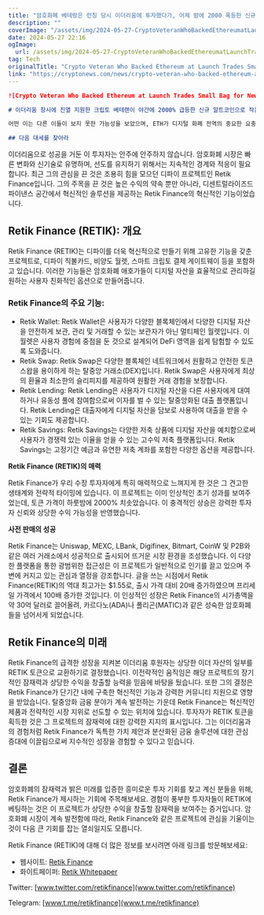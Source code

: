 ```yaml
---
title: "암호화폐 베테랑은 런칭 당시 이더리움에 투자했다가, 어제 밤에 2000 폭등한 신규 알트코인을 위해 소액을 거래했습니다"
description: ""
coverImage: "/assets/img/2024-05-27-CryptoVeteranWhoBackedEthereumatLaunchTradesSmallBagforNewAltcoinThatJumped2000Overnight_thumbnail.png"
date: 2024-05-27 22:16
ogImage: 
  url: /assets/img/2024-05-27-CryptoVeteranWhoBackedEthereumatLaunchTradesSmallBagforNewAltcoinThatJumped2000Overnight_thumbnail.png
tag: Tech
originalTitle: "Crypto Veteran Who Backed Ethereum at Launch Trades Small Bag for New Altcoin That Jumped 2000% Overnight"
link: "https://cryptonews.com/news/crypto-veteran-who-backed-ethereum-at-launch-trades-small-bag-for-new-altcoin-that-jumped-2000-overnight.htm"
---
```



```markdown
![Crypto Veteran Who Backed Ethereum at Launch Trades Small Bag for New Altcoin That Jumped 2000% Overnight](/assets/img/2024-05-27-CryptoVeteranWhoBackedEthereumatLaunchTradesSmallBagforNewAltcoinThatJumped2000Overnight_thumbnail.png)

# 이더리움 창시에 진열 지원한 크립토 베테랜이 야간에 2000% 급등한 신규 알트코인으로 작은 가방 교환

어떤 이는 다른 이들이 보지 못한 가능성을 보았으며, ETH가 디지털 화폐 전역의 중요한 요충지가 되면서 상당한 보상을 누리고 있습니다. 그중 한 투자자는 일찍부터 이더리움을 지원한 것으로 알려졌으며, 이제 시장을 뒤흔든 새로운 알트코인 Retik Finance (RETIK)에 주목했습니다. 이 기사에서는 그의 최신 이동에 대해 살펴보며, 이 크립토 베테랜이 RETIK이 다음 대세가 될 수 있다고 믿는 이유를 탐구합니다.

## 다음 대세를 찾아라
```

<div class="content-ad"></div>

이더리움으로 성공을 거둔 이 투자자는 안주에 안주하지 않습니다. 암호화폐 시장은 빠른 변화와 신기술로 유명하며, 선도를 유지하기 위해서는 지속적인 경계와 적응이 필요합니다. 최근 그의 관심을 끈 것은 조용히 힘을 모으던 디파이 프로젝트인 Retik Finance입니다. 그의 주목을 끈 것은 높은 수익의 약속 뿐만 아니라, 디센트럴라이즈드 파이낸스 공간에서 혁신적인 솔루션을 제공하는 Retik Finance의 혁신적인 기능이었습니다.

## Retik Finance (RETIK): 개요

Retik Finance (RETIK)는 디파이를 더욱 혁신적으로 만들기 위해 고유한 기능을 갖춘 프로젝트로, 디파이 직불카드, 비양도 월렛, 스마트 크립토 결제 게이트웨이 등을 포함하고 있습니다. 이러한 기능들은 암호화폐 애호가들이 디지털 자산을 효율적으로 관리하길 원하는 사용자 친화적인 옵션으로 만들어줍니다.

### Retik Finance의 주요 기능:

<div class="content-ad"></div>

- Retik Wallet: Retik Wallet은 사용자가 다양한 블록체인에서 다양한 디지털 자산을 안전하게 보관, 관리 및 거래할 수 있는 보관자가 아닌 멀티체인 월렛입니다. 이 월렛은 사용자 경험에 중점을 둔 것으로 설계되어 DeFi 영역을 쉽게 탐험할 수 있도록 도와줍니다.
- Retik Swap: Retik Swap은 다양한 블록체인 네트워크에서 원활하고 안전한 토큰 스왑을 용이하게 하는 탈중앙 거래소(DEX)입니다. Retik Swap은 사용자에게 최상의 환율과 최소한의 슬리피지를 제공하여 원활한 거래 경험을 보장합니다.
- Retik Lending: Retik Lending은 사용자가 디지털 자산을 다른 사용자에게 대여하거나 유동성 풀에 참여함으로써 이자를 벌 수 있는 탈중앙화된 대출 플랫폼입니다. Retik Lending은 대출자에게 디지털 자산을 담보로 사용하여 대출을 받을 수 있는 기회도 제공합니다.
- Retik Savings: Retik Savings는 다양한 저축 상품에 디지털 자산을 예치함으로써 사용자가 경쟁력 있는 이율을 얻을 수 있는 고수익 저축 플랫폼입니다. Retik Savings는 고정기간 예금과 유연한 저축 계좌를 포함한 다양한 옵션을 제공합니다.

**Retik Finance (RETIK)의 매력**

Retik Finance가 우리 수장 투자자에게 특히 매력적으로 느껴지게 한 것은 그 견고한 생태계와 전략적 타이밍에 있습니다. 이 프로젝트는 이미 인상적인 초기 성과를 보여주었는데, 토큰 가격이 하룻밤에 2000% 치솟았습니다. 이 충격적인 상승은 강력한 투자자 신뢰와 상당한 수익 가능성을 반영했습니다.

**사전 판매의 성공**

<div class="content-ad"></div>

Retik Finance는 Uniswap, MEXC, LBank, Digifinex, Bitmart, CoinW 및 P2B와 같은 여러 거래소에서 성공적으로 출시되어 뜨거운 시장 환경을 조성했습니다. 이 다양한 플랫폼을 통한 광범위한 접근성은 이 프로젝트가 일반적으로 인기를 끌고 있으며 주변에 커지고 있는 관심과 열정을 강조합니다. 글을 쓰는 시점에서 Retik Finance(RETIK)의 역대 최고가는 $1.55로, 출시 가격 대비 20배 증가하였으며 프리세일 가격에서 100배 증가한 것입니다. 이 인상적인 성장은 Retik Finance의 시가총액을 약 30억 달러로 끌어올려, 카르다노(ADA)나 폴리곤(MATIC)과 같은 성숙한 암호화폐들을 넘어서게 되었습니다.

## Retik Finance의 미래

Retik Finance의 급격한 성장을 지켜본 이더리움 후원자는 상당한 이더 자산의 일부를 RETIK 토큰으로 교환하기로 결정했습니다. 이전략적인 움직임은 해당 프로젝트의 장기적인 잠재력과 상당한 수익을 창출할 능력을 믿음에 바탕을 뒀습니다. 또한 그의 결정은 Retik Finance가 단기간 내에 구축한 혁신적인 기능과 강력한 커뮤니티 지원으로 영향을 받았습니다. 탈중앙화 금융 분야가 계속 발전하는 가운데 Retik Finance는 혁신적인 제품과 전략적인 시장 지위로 선도할 수 있는 위치에 있습니다. 투자자가 RETIK 토큰을 획득한 것은 그 프로젝트의 잠재력에 대한 강력한 지지의 표시입니다. 그는 이더리움과의 경험처럼 Retik Finance가 독특한 가치 제안과 분산화된 금융 솔루션에 대한 관심 증대에 이끌림으로써 지수적인 성장을 경험할 수 있다고 믿습니다.

## 결론

<div class="content-ad"></div>

암호화폐의 잠재력과 밝은 미래를 입증한 흥미로운 투자 기회를 찾고 계신 분들을 위해, Retik Finance가 제시하는 기회에 주목해보세요. 경험이 풍부한 투자자들이 RETIK에 베팅하는 것은 이 프로젝트가 상당한 수익을 창출할 잠재력을 보여주는 증거입니다. 암호화폐 시장이 계속 발전함에 따라, Retik Finance와 같은 프로젝트에 관심을 기울이는 것이 다음 큰 기회를 잡는 열쇠일지도 모릅니다.

Retik Finance (RETIK)에 대해 더 많은 정보를 보시려면 아래 링크를 방문해보세요:

- 웹사이트: [Retik Finance](https://retik.com)
- 화이트페이퍼: [Retik Whitepaper](https://retik.com/retik-whitepaper.pdf)

<div class="content-ad"></div>

Twitter: [www.twitter.com/retikfinance](www.twitter.com/retikfinance)  

Telegram: [www.t.me/retikfinance](www.t.me/retikfinance)